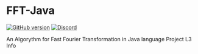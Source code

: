 # FFT-Java


[![GitHub version](https://img.shields.io/badge/version-0.00-purple.svg)](https://img.shields.io/badge)
[![Discord](https://img.shields.io/discord/756176190603132959.svg?label=&logo=discord&logoColor=ffffff&color=7389D8&labelColor=6A7EC2)](https://discord.gg/w8S3CmxKsm)

An Algorythm for Fast Fourier Transformation in Java language
Project L3 Info
